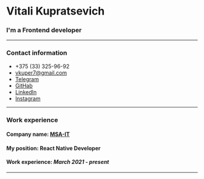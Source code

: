 # Vitali Kupratsevich
### I'm a Frontend developer
*********
### Contact information
* +375 (33) 325-96-92
* vkuper7@gmail.com 
* [Telegram ](https://t.me/v_kuper)
* [GitHab](https://github.com/vkuper77)
* [LinkedIn](https://www.linkedin.com/in/vitali-kupratsevich-9103b01b8/)
* [Instagram](https://www.instagram.com/vitali_kupratsevich/)
*********
<!-- ### About Me -->
### Work experience
#### __Company name:__ [MSA-IT](https://msa-it.ru/)
#### __My position:__ React Native Developer
#### __Work experience:__ _March 2021 - present_
*********